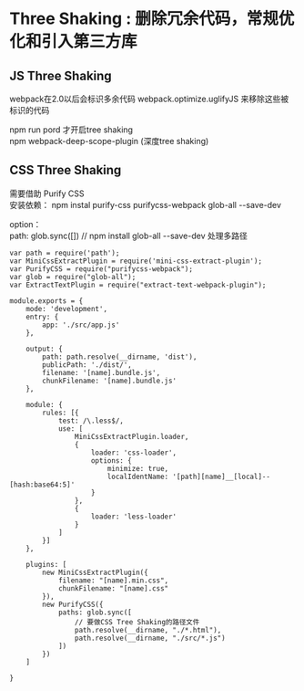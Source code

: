 # Three Shaking : 删除冗余代码，常规优化和引入第三方库

## JS Three Shaking  
webpack在2.0以后会标识多余代码
webpack.optimize.uglifyJS 来移除这些被标识的代码

npm run pord 才开启tree shaking   
npm webpack-deep-scope-plugin (深度tree shaking)

## CSS Three Shaking
需要借助 Purify CSS  
安装依赖： npm instal purify-css purifycss-webpack glob-all --save-dev  
 
option：  
    path: glob.sync([])   // npm install glob-all --save-dev   处理多路径

```
var path = require('path');
var MiniCssExtractPlugin = require('mini-css-extract-plugin');
var PurifyCSS = require("purifycss-webpack");
var glob = require("glob-all");
var ExtractTextPlugin = require("extract-text-webpack-plugin");

module.exports = {
    mode: 'development',
    entry: {
        app: './src/app.js'
    },

    output: {
        path: path.resolve(__dirname, 'dist'),
        publicPath: './dist/',
        filename: '[name].bundle.js',
        chunkFilename: '[name].bundle.js'
    },

    module: {
        rules: [{
            test: /\.less$/,
            use: [
                MiniCssExtractPlugin.loader,
                {
                    loader: 'css-loader',
                    options: {
                        minimize: true,
                        localIdentName: '[path][name]__[local]--[hash:base64:5]'
                    }
                },
                {
                    loader: 'less-loader'
                }
            ]
        }]
    },

    plugins: [
        new MiniCssExtractPlugin({
            filename: "[name].min.css",
            chunkFilename: "[name].css"
        }),
        new PurifyCSS({
            paths: glob.sync([
                // 要做CSS Tree Shaking的路径文件
                path.resolve(__dirname, "./*.html"),
                path.resolve(__dirname, "./src/*.js")
            ])
        })
    ]

}
```

